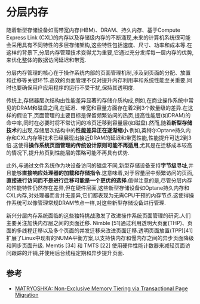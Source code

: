 
# 分层内存

随着新型存储设备如高带宽内存(HBM)、DRAM、持久内存、基于Compute Express Link (CXL)的内存以及存储级内存的不断涌现,未来的计算机系统很可能会采用具有不同特性的多层存储架构,这些特性包括速度、尺寸、功率和成本等.在这样的背景下,分层内存管理技术变得尤为重要,它通过充分发挥每一层内存的优势,来优化整体的数据访问延迟和带宽.

分层内存管理的核心在于操作系统内部的页面管理机制,涉及到页面的分配、放置和迁移等关键环节.高效的页面管理不仅对提升内存利用率和系统性能至关重要,同时也要确保用户应用程序的运行不受干扰,保持其透明度.

传统上,存储器层次结构由性能差异显著的存储介质构成,例如,在商业操作系统中常见的DRAM和磁盘之间,在延迟、带宽和容量方面存在着2到3个数量级的差异.在这样的假设下,页面管理的主要目标是保留频繁访问的热页,提高性能层(如DRAM)的命中率,同时在必要时将不常访问的冷页迁移到容量层(如磁盘).然而,随着**新型存储技术**的出现,存储层次结构中的**性能差异正在逐渐缩小**.例如,英特尔Optane持久内存和CXL内存等技术已经展现出接近DRAM的延迟和带宽性能,性能提升可达2到3倍.这使得**操作系统页面管理的传统设计原则可能不再适用**,尤其是在迁移成本较高的情况下,提升热页到性能层的策略可能不再具有优势.

此外,与通过文件系统作为块设备访问的磁盘不同,新型存储设备支持**字节级寻址**,并且能够**直接响应处理器的加载和存储指令**.这意味着,对于容量层中频繁访问的页面,**直接进行访问而不是进行迁移可能是一个更优的选择**.值得注意的是,尽管分层内存的性能特性仍然存在差异,但在硬件层面,这些新型存储设备如Optane持久内存和CXL内存,对处理器而言并无差异,它们都表现为无需CPU干预的内存节点.这使得操作系统可以像管理常规DRAM节点一样,对这些新型存储设备进行管理.

新兴分层内存系统面临的这些独特挑战激发了改进操作系统页面管理的研究.人们主要关注加快内存层之间的页面迁移. Nimble [51]通过利用透明大页面(THP)、页面的多线程迁移以及多个页面的并发迁移来改进页面迁移.透明页面放置(TPP)[41]扩展了Linux中现有的NUMA平衡方案,以支持快内存和慢内存之间的异步页面降级和同步页面升级. Memtis [34] 和 TMTS [22] 使用硬件性能计数器来减轻页面访问跟踪的开销,并使用后台线程定期和异步提升页面.

## 参考

- [MATRYOSHKA: Non-Exclusive Memory Tiering via Transactional Page Migration](https://arxiv.org/pdf/2401.13154)